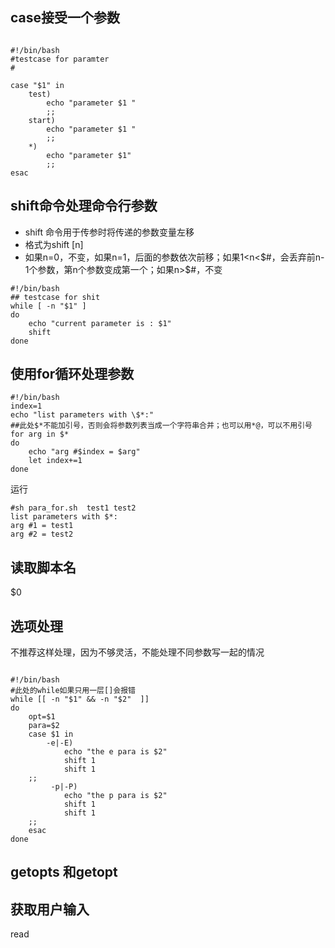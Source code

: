 ## case接受一个参数

```

#!/bin/bash
#testcase for paramter 
#

case "$1" in
    test)
        echo "parameter $1 "
        ;;
    start)
        echo "parameter $1 "
        ;;
    *)
        echo "parameter $1"
        ;;
esac
```

## shift命令处理命令行参数
- shift 命令用于传参时将传递的参数变量左移
- 格式为shift [n]
- 如果n=0，不变，如果n=1，后面的参数依次前移；如果1<n<$#，会丢弃前n-1个参数，第n个参数变成第一个；如果n>$#，不变

```
#!/bin/bash
## testcase for shit
while [ -n "$1" ]
do
    echo "current parameter is : $1"
    shift
done
```

## 使用for循环处理参数

```
#!/bin/bash
index=1
echo "list parameters with \$*:"
##此处$*不能加引号，否则会将参数列表当成一个字符串合并；也可以用*@，可以不用引号
for arg in $*
do
    echo "arg #$index = $arg"
    let index+=1
done
```
运行

```
#sh para_for.sh  test1 test2
list parameters with $*:
arg #1 = test1
arg #2 = test2
```


## 读取脚本名
$0


## 选项处理
不推荐这样处理，因为不够灵活，不能处理不同参数写一起的情况
```

#!/bin/bash
#此处的while如果只用一层[]会报错
while [[ -n "$1" && -n "$2"  ]]
do
    opt=$1
    para=$2
    case $1 in
        -e|-E)
            echo "the e para is $2"
            shift 1
            shift 1
    ;;
         -p|-P)
            echo "the p para is $2"
            shift 1
            shift 1
    ;;
    esac
done
```


## getopts 和getopt


## 获取用户输入
read